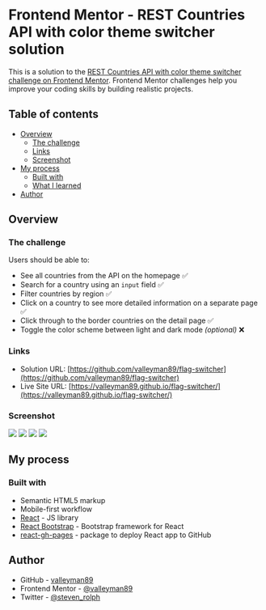 # Frontend Mentor - REST Countries API with color theme switcher solution

This is a solution to the [REST Countries API with color theme switcher challenge on Frontend Mentor](https://www.frontendmentor.io/challenges/rest-countries-api-with-color-theme-switcher-5cacc469fec04111f7b848ca). Frontend Mentor challenges help you improve your coding skills by building realistic projects.

## Table of contents

- [Overview](#overview)
  - [The challenge](#the-challenge)
  - [Links](#links)
  - [Screenshot](#screenshot)
- [My process](#my-process)
  - [Built with](#built-with)
  - [What I learned](#what-i-learned)
- [Author](#author)

## Overview

### The challenge

Users should be able to:

- See all countries from the API on the homepage ✅
- Search for a country using an `input` field ✅
- Filter countries by region ✅
- Click on a country to see more detailed information on a separate page ✅
- Click through to the border countries on the detail page ✅
- Toggle the color scheme between light and dark mode _(optional)_ ❌

### Links

- Solution URL: [https://github.com/valleyman89/flag-switcher](https://github.com/valleyman89/flag-switcher)
- Live Site URL: [https://valleyman89.github.io/flag-switcher/](https://valleyman89.github.io/flag-switcher/)

### Screenshot

![](./screenshot-homepage.png)
![](./screenshot-country-page.png)
![](./screenshot-homepage-mobile.png)
![](./screenshot-country-page-mobile.png)

## My process

### Built with

- Semantic HTML5 markup
- Mobile-first workflow
- [React](https://reactjs.org/) - JS library
- [React Bootstrap](https://react-bootstrap.netlify.app/) - Bootstrap framework for React
- [react-gh-pages](https://github.com/gitname/react-gh-pages) - package to deploy React app to GitHub

## Author

- GitHub - [valleyman89](https://github.com/valleyman89)
- Frontend Mentor - [@valleyman89](https://www.frontendmentor.io/profile/valleyman89)
- Twitter - [@steven_rolph](https://twitter.com/steven_rolph)
